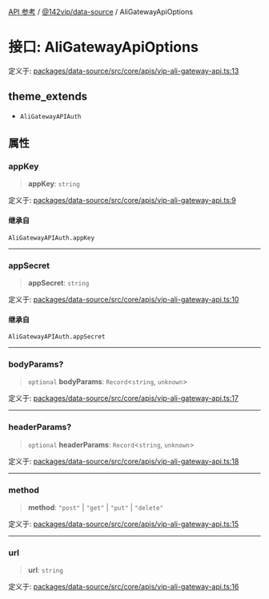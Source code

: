 [API 参考](../../../index.md) / [@142vip/data-source](../index.md) / AliGatewayApiOptions

# 接口: AliGatewayApiOptions

定义于: [packages/data-source/src/core/apis/vip-ali-gateway-api.ts:13](https://github.com/142vip/core-x/blob/b6807ccf6c96718daee70c368eee9968a0b34d48/packages/data-source/src/core/apis/vip-ali-gateway-api.ts#L13)

## theme_extends

- `AliGatewayAPIAuth`

## 属性

### appKey

> **appKey**: `string`

定义于: [packages/data-source/src/core/apis/vip-ali-gateway-api.ts:9](https://github.com/142vip/core-x/blob/b6807ccf6c96718daee70c368eee9968a0b34d48/packages/data-source/src/core/apis/vip-ali-gateway-api.ts#L9)

#### 继承自

`AliGatewayAPIAuth.appKey`

***

### appSecret

> **appSecret**: `string`

定义于: [packages/data-source/src/core/apis/vip-ali-gateway-api.ts:10](https://github.com/142vip/core-x/blob/b6807ccf6c96718daee70c368eee9968a0b34d48/packages/data-source/src/core/apis/vip-ali-gateway-api.ts#L10)

#### 继承自

`AliGatewayAPIAuth.appSecret`

***

### bodyParams?

> `optional` **bodyParams**: `Record`\<`string`, `unknown`\>

定义于: [packages/data-source/src/core/apis/vip-ali-gateway-api.ts:17](https://github.com/142vip/core-x/blob/b6807ccf6c96718daee70c368eee9968a0b34d48/packages/data-source/src/core/apis/vip-ali-gateway-api.ts#L17)

***

### headerParams?

> `optional` **headerParams**: `Record`\<`string`, `unknown`\>

定义于: [packages/data-source/src/core/apis/vip-ali-gateway-api.ts:18](https://github.com/142vip/core-x/blob/b6807ccf6c96718daee70c368eee9968a0b34d48/packages/data-source/src/core/apis/vip-ali-gateway-api.ts#L18)

***

### method

> **method**: `"post"` \| `"get"` \| `"put"` \| `"delete"`

定义于: [packages/data-source/src/core/apis/vip-ali-gateway-api.ts:15](https://github.com/142vip/core-x/blob/b6807ccf6c96718daee70c368eee9968a0b34d48/packages/data-source/src/core/apis/vip-ali-gateway-api.ts#L15)

***

### url

> **url**: `string`

定义于: [packages/data-source/src/core/apis/vip-ali-gateway-api.ts:16](https://github.com/142vip/core-x/blob/b6807ccf6c96718daee70c368eee9968a0b34d48/packages/data-source/src/core/apis/vip-ali-gateway-api.ts#L16)

